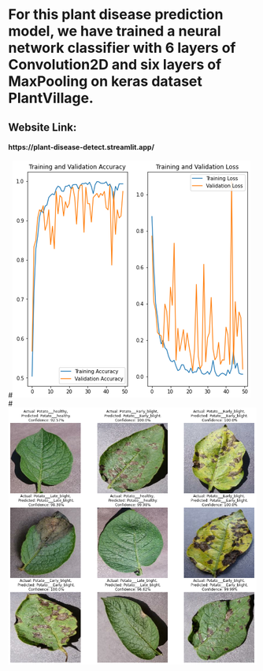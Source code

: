 <h1>For this plant disease prediction model, we have trained a neural network classifier with 6 layers of Convolution2D and six layers of MaxPooling on keras dataset PlantVillage. </h1>

<h2>Website Link:</h2>
<h4>https://plant-disease-detect.streamlit.app/</h4>

#<img src = "/images/model_accuracy.png">
#<img src = "/images/output_labeled.png">
